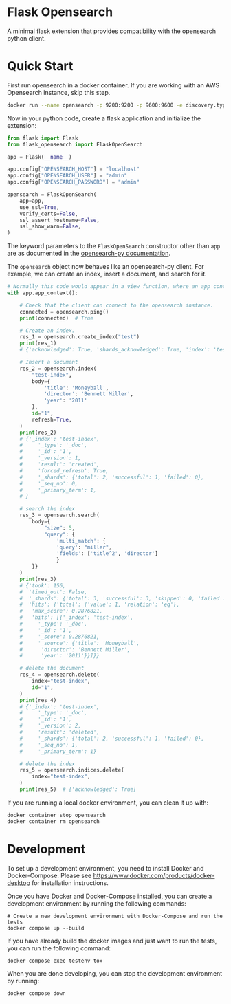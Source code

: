 # Flask Opensearch

A minimal flask extension that provides compatibility with the opensearch python client.

# Quick Start

First run opensearch in a docker container. If you are working with an AWS Opensearch instance, skip this step.

```bash
docker run --name opensearch -p 9200:9200 -p 9600:9600 -e discovery.type=single-node opensearchproject/opensearch:1.0.0
```

Now in your python code, create a flask application and initialize the extension:

```python
from flask import Flask
from flask_opensearch import FlaskOpenSearch

app = Flask(__name__)

app.config["OPENSEARCH_HOST"] = "localhost"
app.config["OPENSEARCH_USER"] = "admin"
app.config["OPENSEARCH_PASSWORD"] = "admin"

opensearch = FlaskOpenSearch(
    app=app,
    use_ssl=True,
    verify_certs=False,
    ssl_assert_hostname=False,
    ssl_show_warn=False,
)
```

The keyword parameters to the `FlaskOpenSearch` constructor other than `app` are as documented in the [opensearch-py documentation](https://github.com/opensearch-project/opensearch-py).


The `opensearch` object now behaves like an opensearch-py client. For example, we can create an index, insert a document, and search for it.

```python
# Normally this code would appear in a view function, where an app context is already pushed.
with app.app_context():

    # Check that the client can connect to the opensearch instance.
    connected = opensearch.ping()
    print(connected)  # True

    # Create an index.
    res_1 = opensearch.create_index("test")
    print(res_1)
    # {'acknowledged': True, 'shards_acknowledged': True, 'index': 'test-index'}

    # Insert a document
    res_2 = opensearch.index(
        "test-index",
        body={
            'title': 'Moneyball',
            'director': 'Bennett Miller',
            'year': '2011'
        },
        id="1",
        refresh=True,
    )
    print(res_2)
    # {'_index': 'test-index',
    #     '_type': '_doc',
    #     '_id': '1',
    #     '_version': 1,
    #     'result': 'created',
    #     'forced_refresh': True,
    #     '_shards': {'total': 2, 'successful': 1, 'failed': 0},
    #     '_seq_no': 0,
    #     '_primary_term': 1,
    # }

    # search the index
    res_3 = opensearch.search(
        body={
            "size": 5,
            "query": {
                'multi_match': {
                'query': "miller",
                'fields': ['title^2', 'director']
                }
        }}
    )
    print(res_3)
    # {'took': 156,
    #  'timed_out': False,
    #  '_shards': {'total': 3, 'successful': 3, 'skipped': 0, 'failed': 0},
    #  'hits': {'total': {'value': 1, 'relation': 'eq'},
    #   'max_score': 0.2876821,
    #   'hits': [{'_index': 'test-index',
    #     '_type': '_doc',
    #     '_id': '1',
    #     '_score': 0.2876821,
    #     '_source': {'title': 'Moneyball',
    #      'director': 'Bennett Miller',
    #      'year': '2011'}}]}}

    # delete the document
    res_4 = opensearch.delete(
        index="test-index",
        id="1",
    )
    print(res_4)
    # {'_index': 'test-index',
    #     '_type': '_doc',
    #     '_id': '1',
    #     '_version': 2,
    #     'result': 'deleted',
    #     '_shards': {'total': 2, 'successful': 1, 'failed': 0},
    #     '_seq_no': 1,
    #     '_primary_term': 1}

    # delete the index
    res_5 = opensearch.indices.delete(
        index="test-index",
    )
    print(res_5)  # {'acknowledged': True}

```

If you are running a local docker environment, you can clean it up with:

```bash
docker container stop opensearch
docker container rm opensearch
```

# Development

To set up a development environment, you need to install Docker and Docker-Compose. Please see https://www.docker.com/products/docker-desktop for installation instructions.

Once you have Docker and Docker-Compose installed, you can create a development environment by running the following commands:

```
# Create a new development environment with Docker-Compose and run the tests
docker compose up --build
```

If you have already build the docker images and just want to run the tests, you can run the following command:

```
docker compose exec testenv tox
```


When you are done developing, you can stop the development environment by running:

```
docker compose down
```
